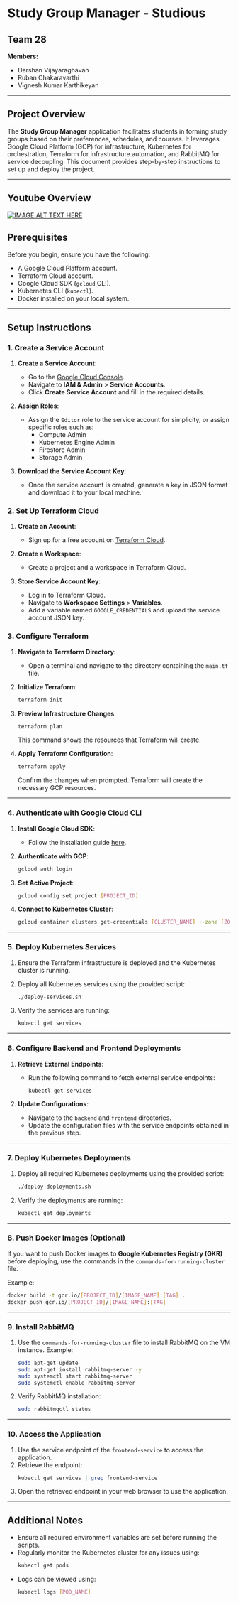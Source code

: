 # Study Group Manager - Studious

## Team 28

**Members:**

- Darshan Vijayaraghavan
- Ruban Chakaravarthi
- Vignesh Kumar Karthikeyan

---

## Project Overview

The **Study Group Manager** application facilitates students in forming study groups based on their preferences, schedules, and courses. It leverages Google Cloud Platform (GCP) for infrastructure, Kubernetes for orchestration, Terraform for infrastructure automation, and RabbitMQ for service decoupling. This document provides step-by-step instructions to set up and deploy the project.

---

## Youtube Overview

[![IMAGE ALT TEXT HERE](https://img.youtube.com/vi/hWxHUJqYAns/1.jpg)](https://www.youtube.com/watch?v=hWxHUJqYAns)

## Prerequisites

Before you begin, ensure you have the following:

- A Google Cloud Platform account.
- Terraform Cloud account.
- Google Cloud SDK (`gcloud` CLI).
- Kubernetes CLI (`kubectl`).
- Docker installed on your local system.

---

## Setup Instructions

### 1. Create a Service Account

1. **Create a Service Account**:

   - Go to the [Google Cloud Console](https://console.cloud.google.com/).
   - Navigate to **IAM & Admin** > **Service Accounts**.
   - Click **Create Service Account** and fill in the required details.

2. **Assign Roles**:

   - Assign the `Editor` role to the service account for simplicity, or assign specific roles such as:
     - Compute Admin
     - Kubernetes Engine Admin
     - Firestore Admin
     - Storage Admin

3. **Download the Service Account Key**:
   - Once the service account is created, generate a key in JSON format and download it to your local machine.

### 2. Set Up Terraform Cloud

1. **Create an Account**:

   - Sign up for a free account on [Terraform Cloud](https://app.terraform.io/).

2. **Create a Workspace**:

   - Create a project and a workspace in Terraform Cloud.

3. **Store Service Account Key**:
   - Log in to Terraform Cloud.
   - Navigate to **Workspace Settings** > **Variables**.
   - Add a variable named `GOOGLE_CREDENTIALS` and upload the service account JSON key.

### 3. Configure Terraform

1. **Navigate to Terraform Directory**:

   - Open a terminal and navigate to the directory containing the `main.tf` file.

2. **Initialize Terraform**:

   ```bash
   terraform init
   ```

3. **Preview Infrastructure Changes**:

   ```bash
   terraform plan
   ```

   This command shows the resources that Terraform will create.

4. **Apply Terraform Configuration**:
   ```bash
   terraform apply
   ```
   Confirm the changes when prompted. Terraform will create the necessary GCP resources.

---

### 4. Authenticate with Google Cloud CLI

1. **Install Google Cloud SDK**:

   - Follow the installation guide [here](https://cloud.google.com/sdk/docs/install).

2. **Authenticate with GCP**:

   ```bash
   gcloud auth login
   ```

3. **Set Active Project**:

   ```bash
   gcloud config set project [PROJECT_ID]
   ```

4. **Connect to Kubernetes Cluster**:
   ```bash
   gcloud container clusters get-credentials [CLUSTER_NAME] --zone [ZONE_NAME]
   ```

---

### 5. Deploy Kubernetes Services

1. Ensure the Terraform infrastructure is deployed and the Kubernetes cluster is running.
2. Deploy all Kubernetes services using the provided script:

   ```bash
   ./deploy-services.sh
   ```

3. Verify the services are running:
   ```bash
   kubectl get services
   ```

---

### 6. Configure Backend and Frontend Deployments

1. **Retrieve External Endpoints**:

   - Run the following command to fetch external service endpoints:
     ```bash
     kubectl get services
     ```

2. **Update Configurations**:
   - Navigate to the `backend` and `frontend` directories.
   - Update the configuration files with the service endpoints obtained in the previous step.

---

### 7. Deploy Kubernetes Deployments

1. Deploy all required Kubernetes deployments using the provided script:

   ```bash
   ./deploy-deployments.sh
   ```

2. Verify the deployments are running:
   ```bash
   kubectl get deployments
   ```

---

### 8. Push Docker Images (Optional)

If you want to push Docker images to **Google Kubernetes Registry (GKR)** before deploying, use the commands in the `commands-for-running-cluster` file.

Example:

```bash
docker build -t gcr.io/[PROJECT_ID]/[IMAGE_NAME]:[TAG] .
docker push gcr.io/[PROJECT_ID]/[IMAGE_NAME]:[TAG]
```

---

### 9. Install RabbitMQ

1. Use the `commands-for-running-cluster` file to install RabbitMQ on the VM instance.
   Example:

   ```bash
   sudo apt-get update
   sudo apt-get install rabbitmq-server -y
   sudo systemctl start rabbitmq-server
   sudo systemctl enable rabbitmq-server
   ```

2. Verify RabbitMQ installation:
   ```bash
   sudo rabbitmqctl status
   ```

---

### 10. Access the Application

1. Use the service endpoint of the `frontend-service` to access the application.
2. Retrieve the endpoint:
   ```bash
   kubectl get services | grep frontend-service
   ```
3. Open the retrieved endpoint in your web browser to use the application.

---

## Additional Notes

- Ensure all required environment variables are set before running the scripts.
- Regularly monitor the Kubernetes cluster for any issues using:
  ```bash
  kubectl get pods
  ```
- Logs can be viewed using:
  ```bash
  kubectl logs [POD_NAME]
  ```
